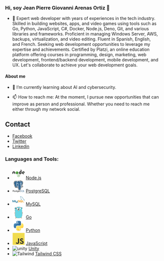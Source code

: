 ### Hi, soy Jean Pierre Giovanni Arenas Ortiz 👋

- 🔭 Expert web developer with years of experiences in the tech industry. Skilled in building websites, apps, and video games using tools such as Go, Python, JavaScript, C#, Docker, Node.js, Deno, Git, and various libraries and frameworks. Proficient in managing Windows Server, AWS, backups, virtualization, and video editing. Fluent in Spanish, English, and French. Seeking web development opportunities to leverage my expertise and achievements. Certified by Platzi, an online education platform offering courses in programming, design, marketing, web development, frontend/backend development, mobile development, and UX. Let's collaborate to achieve your web development goals.

#### About me



- 🌱 I’m currently learning about AI and cybersecurity.

- 📫 How to reach me: At the moment, I pursue new opportunities that can improve as person and professional. Whether you need to reach me either through my network social.

## Contact

- [Facebook](https://www.facebook.com/Jpgaobot/)<i class="fab fa-facebook"></i>
- [Twitter](https://twitter.com/Jeanpigiao)<i class="fab fa-twitter"></i>
- [Linkedin](https://www.linkedin.com/in/jean-pierre-giovanni-arenas-ortiz/)<i class="fab fa-linkedin"></i>

### Languages and Tools:

- <img src="https://raw.githubusercontent.com/devicons/devicon/master/icons/nodejs/nodejs-original-wordmark.svg" alt="nodejs" width="40" height="40"/> [Node.js](https://nodejs.org)
- <img src="https://raw.githubusercontent.com/devicons/devicon/master/icons/postgresql/postgresql-original-wordmark.svg" alt="postgresql" width="40" height="40"/> [PostgreSQL](https://www.postgresql.org)
- <img src="https://raw.githubusercontent.com/devicons/devicon/master/icons/mysql/mysql-original-wordmark.svg" alt="mysql" width="40" height="40"/> [MySQL](https://www.mysql.com/)
- <img src="https://raw.githubusercontent.com/devicons/devicon/master/icons/go/go-original.svg" alt="go" width="40" height="40"/> [Go](https://golang.org/)
- <img src="https://raw.githubusercontent.com/devicons/devicon/master/icons/python/python-original.svg" alt="python" width="40" height="40"/> [Python](https://www.python.org)
- <img src="https://raw.githubusercontent.com/devicons/devicon/master/icons/javascript/javascript-original.svg" alt="javascript" width="40" height="40"/> [JavaScript](https://www.javascript.com)
- <img src="https://www.vectorlogo.zone/logos/unity3d/unity3d-icon.svg" alt="unity" width="40" height="40"/> [Unity](https://unity.com/)
- <img src="https://www.vectorlogo.zone/logos/tailwindcss/tailwindcss-icon.svg" alt="Tailwind" width="40" height="40"/> [Tailwind CSS](https://tailwindcss.com/)


